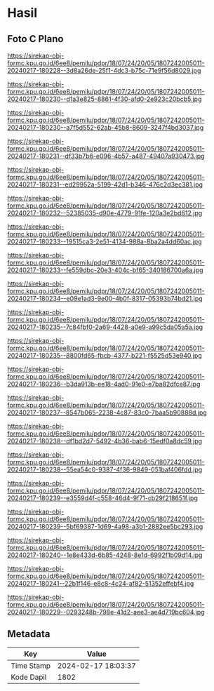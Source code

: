 # Hasil

## Foto C Plano

https://sirekap-obj-formc.kpu.go.id/6ee8/pemilu/pdpr/18/07/24/20/05/1807242005011-20240217-180228--3d8a26de-25f1-4dc3-b75c-71e9f56d8029.jpg

https://sirekap-obj-formc.kpu.go.id/6ee8/pemilu/pdpr/18/07/24/20/05/1807242005011-20240217-180230--d1a3e825-8861-4f30-afd0-2e923c20bcb5.jpg

https://sirekap-obj-formc.kpu.go.id/6ee8/pemilu/pdpr/18/07/24/20/05/1807242005011-20240217-180230--a7f5d552-62ab-45b8-8609-3247f4bd3037.jpg

https://sirekap-obj-formc.kpu.go.id/6ee8/pemilu/pdpr/18/07/24/20/05/1807242005011-20240217-180231--df33b7b6-e096-4b57-a487-49407a930473.jpg

https://sirekap-obj-formc.kpu.go.id/6ee8/pemilu/pdpr/18/07/24/20/05/1807242005011-20240217-180231--ed29952a-5199-42d1-b346-476c2d3ec381.jpg

https://sirekap-obj-formc.kpu.go.id/6ee8/pemilu/pdpr/18/07/24/20/05/1807242005011-20240217-180232--52385035-d90e-4779-91fe-120a3e2bd612.jpg

https://sirekap-obj-formc.kpu.go.id/6ee8/pemilu/pdpr/18/07/24/20/05/1807242005011-20240217-180233--19515ca3-2e51-4134-988a-8ba2a4dd60ac.jpg

https://sirekap-obj-formc.kpu.go.id/6ee8/pemilu/pdpr/18/07/24/20/05/1807242005011-20240217-180233--fe559dbc-20e3-404c-bf65-340186700a6a.jpg

https://sirekap-obj-formc.kpu.go.id/6ee8/pemilu/pdpr/18/07/24/20/05/1807242005011-20240217-180234--e09e1ad3-9e00-4b0f-8317-05393b74bd21.jpg

https://sirekap-obj-formc.kpu.go.id/6ee8/pemilu/pdpr/18/07/24/20/05/1807242005011-20240217-180235--7c84fbf0-2a69-4428-a0e9-a99c5da05a5a.jpg

https://sirekap-obj-formc.kpu.go.id/6ee8/pemilu/pdpr/18/07/24/20/05/1807242005011-20240217-180235--8800fd65-fbcb-4377-b221-f5525d53e940.jpg

https://sirekap-obj-formc.kpu.go.id/6ee8/pemilu/pdpr/18/07/24/20/05/1807242005011-20240217-180236--b3da913b-ee18-4ad0-91e0-e7ba82dfce87.jpg

https://sirekap-obj-formc.kpu.go.id/6ee8/pemilu/pdpr/18/07/24/20/05/1807242005011-20240217-180237--8547b065-2238-4c87-83c0-7baa5b90888d.jpg

https://sirekap-obj-formc.kpu.go.id/6ee8/pemilu/pdpr/18/07/24/20/05/1807242005011-20240217-180238--df1bd2d7-5492-4b36-bab6-15edf0a8dc59.jpg

https://sirekap-obj-formc.kpu.go.id/6ee8/pemilu/pdpr/18/07/24/20/05/1807242005011-20240217-180238--55ea54c0-9387-4f36-9849-051baf406fdd.jpg

https://sirekap-obj-formc.kpu.go.id/6ee8/pemilu/pdpr/18/07/24/20/05/1807242005011-20240217-180239--e3559d4f-c558-46d4-9f71-cb29f218651f.jpg

https://sirekap-obj-formc.kpu.go.id/6ee8/pemilu/pdpr/18/07/24/20/05/1807242005011-20240217-180239--5bf69387-1d69-4a98-a3b1-2882ee5bc293.jpg

https://sirekap-obj-formc.kpu.go.id/6ee8/pemilu/pdpr/18/07/24/20/05/1807242005011-20240217-180240--1e8e433d-6b85-4248-8e1d-6992f1b09d14.jpg

https://sirekap-obj-formc.kpu.go.id/6ee8/pemilu/pdpr/18/07/24/20/05/1807242005011-20240217-180241--22b1f146-e8c8-4c24-af82-51352effebf4.jpg

https://sirekap-obj-formc.kpu.go.id/6ee8/pemilu/pdpr/18/07/24/20/05/1807242005011-20240217-180229--0293248b-798e-41d2-aee3-ae4d719bc604.jpg


## Metadata

| Key        | Value               |
| ---------- | ------------------- |
| Time Stamp | 2024-02-17 18:03:37 |
| Kode Dapil | 1802                |



